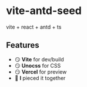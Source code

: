 # vite-antd-seed
vite + react + antd + ts

## Features

- 😏 **Vite** for dev/build
- 😏 **Unocss** for CSS
- 😏 **Vercel** for preview
- 🤡 **I** pieced it together
